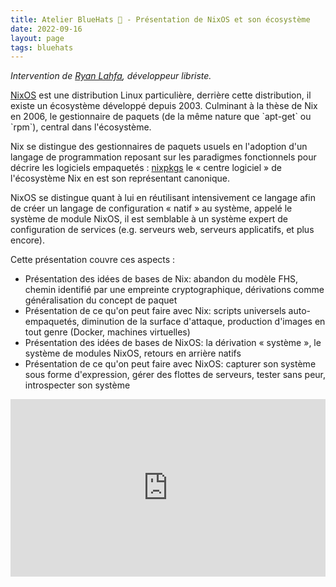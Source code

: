 ```yaml
---
title: Atelier BlueHats 🧢 - Présentation de NixOS et son écosystème
date: 2022-09-16
layout: page
tags: bluehats
---
```


*Intervention de [Ryan Lahfa](https://ryan.lahfa.xyz/), développeur libriste.*

[NixOS](https://nixos.org) est une distribution Linux particulière, derrière cette distribution, il existe un écosystème développé depuis 2003.
Culminant à la thèse de Nix en 2006, le gestionnaire de paquets (de la même nature que \`apt-get\` ou \`rpm\`), central dans l'écosystème.

Nix se distingue des gestionnaires de paquets usuels en l'adoption d'un langage de programmation reposant sur les paradigmes fonctionnels pour décrire les logiciels empaquetés : [nixpkgs](https://github.com/NixOS/nixpkgs/) le « centre logiciel » de l'écosystème Nix en est son représentant canonique.

NixOS se distingue quant à lui en réutilisant intensivement ce langage afin de créer un langage de configuration « natif » au système, appelé le système de module NixOS, il est semblable à un système expert de configuration de services (e.g. serveurs web, serveurs applicatifs, et plus encore).

Cette présentation couvre ces aspects :

-   Présentation des idées de bases de Nix: abandon du modèle FHS, chemin identifié par une empreinte cryptographique, dérivations comme généralisation du concept de paquet
-   Présentation de ce qu'on peut faire avec Nix: scripts universels auto-empaquetés, diminution de la surface d'attaque, production d'images en tout genre (Docker, machines virtuelles)
-   Présentation des idées de bases de NixOS: la dérivation « système », le système de modules NixOS, retours en arrière natifs
-   Présentation de ce qu'on peut faire avec NixOS: capturer son système sous forme d'expression, gérer des flottes de serveurs, tester sans peur, introspecter son système

<div style="position:relative;padding-bottom:56.25%;height:0;overflow:hidden;"> <iframe style="width:100%;height:100%;position:absolute;left:0px;top:0px;overflow:hidden" frameborder="0" type="text/html" src="https://www.dailymotion.com/embed/video/x8dqjm5" width="100%" height="100%" allowfullscreen > </iframe> </div>
